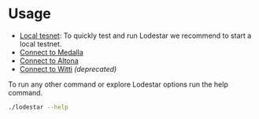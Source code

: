 # Usage

- [Local tesnet](local): To quickly test and run Lodestar we recommend to start a local testnet.
- [Connect to Medalla](medalla)
- [Connect to Altona](altona)
- [Connect to Witti](witti) *(deprecated)*

To run any other command or explore Lodestar options run the help command.

```bash
./lodestar --help
```
